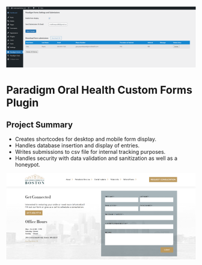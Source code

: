 ![](https://raw.githubusercontent.com/Matthewpco/WP-Plugin-Paradigm-Forms/main/screenshot.png)


# Paradigm Oral Health Custom Forms Plugin

## Project Summary
- Creates shortcodes for desktop and mobile form display. 
- Handles database insertion and display of entries. 
- Writes submissions to csv file for internal tracking purposes. 
- Handles security with data validation and sanitization as well as a honeypot.


![](https://raw.githubusercontent.com/Matthewpco/WP-Plugin-Paradigm-Forms/main/screenshot-2.png)
